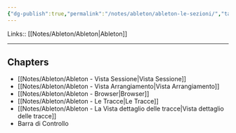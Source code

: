 ```yaml
---
{"dg-publish":true,"permalink":"/notes/ableton/ableton-le-sezioni/","tags":["type/note"]}
---
```


Links:: [[Notes/Ableton/Ableton\|Ableton]]

---
## Chapters

- [[Notes/Ableton/Ableton - Vista Sessione\|Vista Sessione]]
- [[Notes/Ableton/Ableton - Vista Arrangiamento\|Vista Arrangiamento]]
- [[Notes/Ableton/Ableton - Browser\|Browser]]
- [[Notes/Ableton/Ableton - Le Tracce\|Le Tracce]]
- [[Notes/Ableton/Ableton - La Vista dettaglio delle tracce\|Vista dettaglio delle tracce]]
- Barra di Controllo


